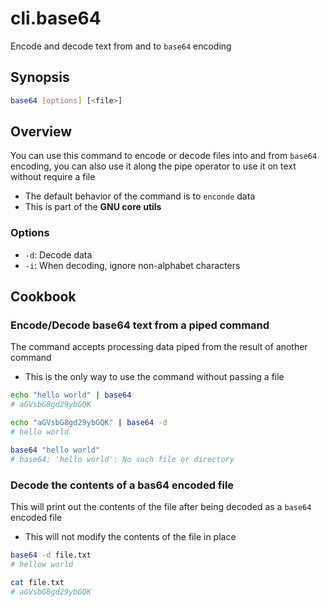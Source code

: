 # cli.base64

Encode and decode text from and to `base64` encoding

## Synopsis

```sh
base64 [options] [<file>]
```

## Overview

You can use this command to encode or decode files into and from
`base64` encoding, you can also use it along the pipe operator
to use it on text without require a file

- The default behavior of the command is to `enconde` data
- This is part of the **GNU core utils** 

### Options

- `-d`: Decode data
- `-i`: When decoding, ignore non-alphabet characters

## Cookbook

### Encode/Decode base64 text from a piped command

The command accepts processing data piped from the result of another
command

- This is the only way to use the command without passing a file

```sh
echo "hello world" | base64
# aGVsbG8gd29ybGQK

echo "aGVsbG8gd29ybGQK" | base64 -d
# hello world

base64 "hello world"
# base64: 'hello world': No such file or directory
```

### Decode the contents of a bas64 encoded file

This will print out the contents of the file after being
decoded as a `base64` encoded file

- This will not modify the contents of the file in place

```sh
base64 -d file.txt
# hellow world

cat file.txt
# aGVsbG8gd29ybGQK
```
